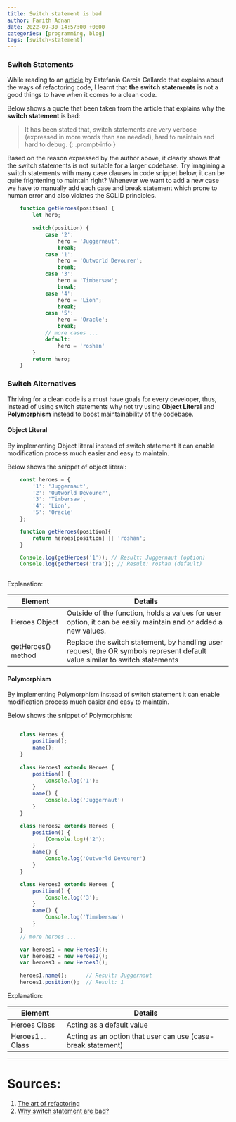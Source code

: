 ```yaml
---
title: Switch statement is bad
author: Farith Adnan
date: 2022-09-30 14:57:00 +0800
categories: [programming, blog]
tags: [switch-statement]
---
```


### Switch Statements
While reading to an [article](https://betterprogramming.pub/the-art-of-refactoring-5-tips-to-write-better-code-3bc1f6f7689) by Estefania Garcia Gallardo that explains about the ways of refactoring code, I learnt that **the switch statements** is not a good things to have when it comes to a clean code. 

Below shows a quote that been taken from the article that explains why the **switch statement** is bad:

> It has been stated that, switch statements are very verbose (expressed in more words than are needed), hard to maintain and hard to debug.
{: .prompt-info }


Based on the reason expressed by the author above, it clearly shows that the switch statements is not suitable for a larger codebase. Try imagining a switch statements with many case clauses in code snippet below, it can be quite frightening to maintain right? Whenever we want to add a new case we have to manually add each case and break statement which prone to human error and also violates the SOLID principles. 

```js
	function getHeroes(position) {
		let hero;
		
		switch(position) {
			case '2':
				hero = 'Juggernaut';
				break;
			case '1':
				hero = 'Outworld Devourer';
				break;
			case '3':
				hero = 'Timbersaw';
				break;
			case '4':
				hero = 'Lion';
				break;
			case '5':
				hero = 'Oracle';
				break;
			// more cases ... 
			default: 
				hero = 'roshan'
		}
		return hero;
	}
```

### Switch Alternatives 
Thriving for a clean code is a must have goals for every developer, thus, instead of using switch statements why not try using **Object Literal** and **Polymorphism** instead to boost maintainability of the codebase.

#### **Object Literal** 
By implementing Object literal instead of switch statement it can enable modification process much easier and easy to maintain. 

Below shows the snippet of object literal:
```js
	const heroes = {
		'1': 'Juggernaut',
		'2': 'Outworld Devourer',
		'3': 'Timbersaw',
		'4': 'Lion',
		'5': 'Oracle'
	};

	function getHeroes(position){
		return heroes[position] || 'roshan';
	}

	Console.log(getHeroes('1')); // Result: Juggernaut (option)
	Console.log(getheroes('tra')); // Result: roshan (default)
	
```

Explanation:

| Element            | Details                                                                                                        |
| ------------------ | -------------------------------------------------------------------------------------------------------------- |
| Heroes Object      | Outside of the function, holds a values for user option, it can be easily maintain and or added a new values.  |
| getHeroes() method | Replace the switch statement, by handling user request, the OR symbols represent default value similar to switch statements                                                                                                                            |

#### **Polymorphism** 
By implementing Polymorphism instead of switch statement it can enable modification process much easier and easy to maintain. 

Below shows the snippet of Polymorphism:

```js

	class Heroes {
		position();
		name();
	}
	
	class Heroes1 extends Heroes {
		position() {
			Console.log('1');
		}
		name() {
			Console.log('Juggernaut')
		}
	}

	class Heroes2 extends Heroes {
		position() {
			(Console.log)('2');
		}
		name() {
			Console.log('Outworld Devourer')
		}
	}

	class Heroes3 extends Heroes {
		position() {
			Console.log('3');
		}
		name() {
			Console.log('Timebersaw')
		}
	}
	// more heroes ...

	var heroes1 = new Heroes1();
	var heroes2 = new Heroes2();
	var heroes3 = new Heroes3();
	
	heroes1.name();      // Result: Juggernaut
	heroes1.position();  // Result: 1
```

Explanation:

| Element            | Details                                                                                                        |
| ------------------ | -------------------------------------------------------------------------------------------------------------- |
| Heroes Class       | Acting as a default value                                                                                      |
| Heroes1 ... Class  | Acting as an option that user can use (case-break statement)                                                                                                                            |


---
# Sources:
1. [The art of refactoring](https://betterprogramming.pub/the-art-of-refactoring-5-tips-to-write-better-code-3bc1f6f7689)
2. [Why switch statement are bad?](https://www.linkedin.com/pulse/why-switch-statements-bad-th%C3%A9o-farnole-/)